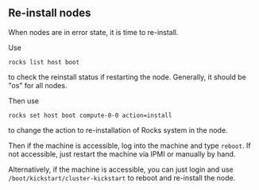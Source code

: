 ## Re-install nodes

When nodes are in error state, it is time to re-install.

Use 

```
rocks list host boot
```

to check the reinstall status if restarting the node. Generally, it should be "os" for all nodes.

Then use

```
rocks set host boot compute-0-0 action=install
```

to change the action to re-installation of Rocks system in the node.

Then if the machine is accessible, log into the machine and type `reboot`. If not accessible, just restart the machine via IPMI or manually by hand.

Alternatively, if the machine is accessible, you can just login and use `/boot/kickstart/cluster-kickstart` to reboot and re-install the node.

